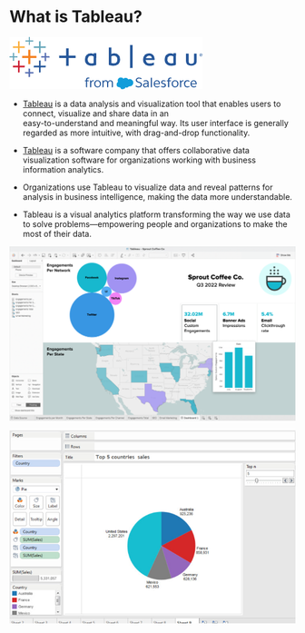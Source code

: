 # What is Tableau?

![](./tableau_image.png)

* [Tableau](https://www.tableau.com/) is a data 
  analysis and  visualization tool that enables 
  users to connect, visualize and share data in an  
  easy-to-understand and meaningful way. Its user 
  interface  is generally regarded as  more
  intuitive, with drag-and-drop functionality.
	

* [Tableau](https://www.tableau.com/) is a software 
  company that offers collaborative data visualization 
  software for organizations working with business 
  information analytics. 

* Organizations use Tableau to visualize data and 
  reveal patterns for analysis in business intelligence, 
  making the data more understandable.

* Tableau is a visual analytics platform transforming 
  the way we use data to solve problems—empowering people 
  and organizations to make the most of their data.


![](./tableau_dashboard_1.png)

![](./tableau_pie_chart_1.jpeg)


